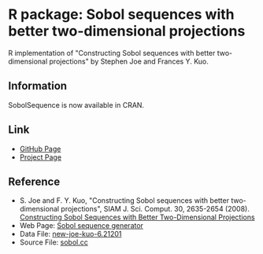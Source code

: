 R package: Sobol sequences with better two-dimensional projections
==================================================================

R implementation of
"Constructing Sobol sequences with better two-dimensional projections"
by Stephen Joe and Frances Y. Kuo.

Information
-----------
SobolSequence is now available in CRAN.

Link
----
- [GitHub Page](https://github.com/MersenneTwister-Lab/SobolSequence/)
- [Project Page](https://mersennetwister-lab.github.io/SobolSequence/)

Reference
---------
- S. Joe and F. Y. Kuo,
"Constructing Sobol sequences with better two-dimensional projections",
SIAM J. Sci. Comput. 30, 2635-2654 (2008).
[Constructing Sobol Sequences with Better Two-Dimensional Projections](http://epubs.siam.org/doi/10.1137/070709359)
- Web Page:
[Sobol sequence generator](http://web.maths.unsw.edu.au/~fkuo/sobol/)
- Data File:
[new-joe-kuo-6.21201](http://web.maths.unsw.edu.au/~fkuo/sobol/new-joe-kuo-6.21201)
- Source File:
[sobol.cc](http://web.maths.unsw.edu.au/~fkuo/sobol/sobol.cc)
